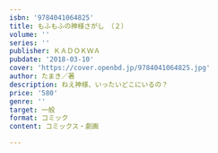 ```yaml
---
isbn: '9784041064825'
title: もふもふの神様さがし　（２）
volume: ''
series: ''
publisher: ＫＡＤＯＫＷＡ
pubdate: '2018-03-10'
cover: 'https://cover.openbd.jp/9784041064825.jpg'
author: たまき／著
description: ねえ神様、いったいどこにいるの？
price: '580'
genre: ''
target: 一般
format: コミック
content: コミックス・劇画

---
```

